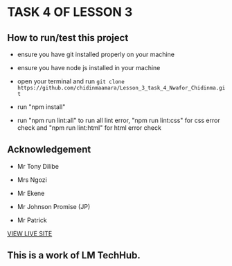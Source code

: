 # TASK 4 OF LESSON 3

## How to run/test this project

* ensure you have git installed properly on your machine

* ensure you have node js installed in your machine

* open your terminal and run `git clone https://github.com/chidinmaamara/Lesson_3_task_4_Nwafor_Chidinma.git`

* run "npm install"

* run "npm run lint:all" to run all lint error, "npm run lint:css" for css error check and "npm run lint:html" for html error check

## Acknowledgement

* Mr Tony Dilibe

* Mrs Ngozi

* Mr Ekene

* Mr Johnson Promise (JP)

* Mr Patrick

[VIEW LIVE SITE](https://chidinmaamara.github.io/Lesson_3_task_4_Nwafor_Chidinma/)

## This is a work of LM TechHub.